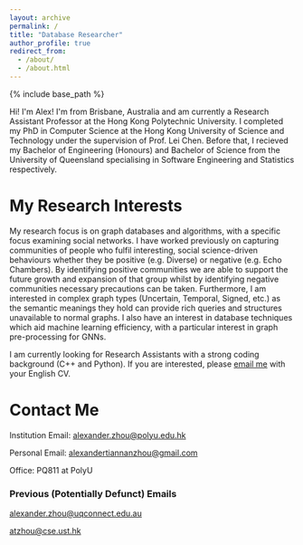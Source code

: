 ```yaml
---
layout: archive
permalink: /
title: "Database Researcher"
author_profile: true
redirect_from: 
  - /about/
  - /about.html
---
```


{% include base_path %}

Hi! I'm Alex! I'm from Brisbane, Australia and am currently a Research Assistant Professor at the Hong Kong Polytechnic University. I completed my PhD in Computer Science at the Hong Kong University of Science and Technology under the supervision of Prof. Lei Chen. Before that, I recieved my Bachelor of Engineering (Honours) and Bachelor of Science from the University of Queensland specialising in Software Engineering and Statistics respectively.

My Research Interests
======
My research focus is on graph databases and algorithms, with a specific focus examining social networks. I have worked previously on capturing communities of people who fulfil interesting, social science-driven behaviours whether they be positive (e.g. Diverse) or negative (e.g. Echo Chambers). By identifying positive communities we are able to support the future growth and expansion of that group whilst by identifying negative communities necessary precautions can be taken. Furthermore, I am interested in complex graph types (Uncertain, Temporal, Signed, etc.) as the semantic meanings they hold can provide rich queries and structures unavailable to normal graphs. I also have an interest in database techniques which aid machine learning efficiency, with a particular interest in graph pre-processing for GNNs.

I am currently looking for Research Assistants with a strong coding background (C++ and Python). If you are interested, please [email me](mailto:alexander.zhou@polyu.edu.hk) with your English CV.

Contact Me
======
Institution Email: [alexander.zhou@polyu.edu.hk](mailto:alexander.zhou@polyu.edu.hk)

Personal Email: [alexandertiannanzhou@gmail.com](mailto:alexandertiannanzhou@gmail.com)

Office: PQ811 at PolyU

### Previous (Potentially Defunct) Emails
alexander.zhou@uqconnect.edu.au

atzhou@cse.ust.hk